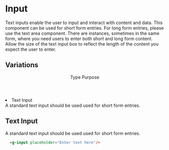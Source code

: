 # Input

Text inputs enable the user to input and interact with content and data. This component can be used for short form entries. For long form entries, please use the text area component. There are instances, sometimes in the same form, where you need users to enter both short and long form content. Allow the size of the text input box to reflect the length of the content you expect the user to enter.


## Variations

<div class="list-items bg-light-grey mb-4 mt-2">
  <header class="header">
    <span class="col-span-4">Type</span>
    <span class="col-span-8">Purpose</span>
  </header>

  <li class="list-item">
    <div class="col-span-4">
      Text Input
    </div>
    <div class="col-span-8">
      A standard text input should be used used for short form entries.
    </div>
  </li>
</div>


## Text Input

A standard text input should be used used for short form entries.

<template>
  <g-input placeholder="Enter text here"/>
</template>

``` html
  <g-input placeholder="Enter text here"/>
```
